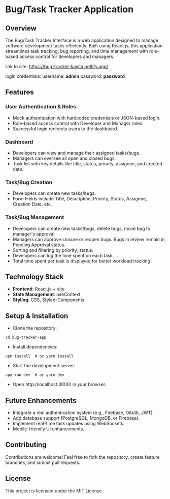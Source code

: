 # Bug/Task Tracker Application

## Overview

The Bug/Task Tracker Interface is a web application designed to manage software development tasks efficiently. Built using React.js, this application streamlines task tracking, bug reporting, and time management with role-based access control for developers and managers.

link to site: https://bug-tracker-kavita.netlify.app/

login credentials: 
  username: **admin** 
  password: **password**

## Features

### User Authentication & Roles

- Mock authentication with hardcoded credentials or JSON-based login.
- Role-based access control with Developer and Manager roles.
- Successful login redirects users to the dashboard.

### Dashboard

- Developers can view and manage their assigned tasks/bugs.
- Managers can oversee all open and closed bugs.
- Task list with key details like title, status, priority, assignee, and created date.

### Task/Bug Creation

- Developers can create new tasks/bugs.
- Form Fields include Title, Description, Priority, Status, Assignee, Creation Date, etc.

### Task/Bug Management

- Developers can create new tasks/bugs, delete bugs, move bug to manager's approval.
- Managers can approve closure or reopen bugs. Bugs in review remain in Pending Approval status.
- Sorting and filtering by priority, status.
- Developers can log the time spent on each task.
- Total time spent per task is displayed for better workload tracking.

## Technology Stack

- **Frontend**: React.js + vite
- **State Management**: useContext
- **Styling**: CSS, Styled-Components

## Setup & Installation

- Clone the repository:
```git clone https://github.com/your-username/bug-tracker-app.git
cd bug-tracker-app
```
- Install dependencies:
```
npm install  # or yarn install
```
- Start the development server:
```
npm run dev  # or yarn dev
```
- Open http://localhost:3000/ in your browser.

## Future Enhancements

- Integrate a real authentication system (e.g., Firebase, OAuth, JWT).
- Add database support (PostgreSQL, MongoDB, or Firebase).
- Implement real-time task updates using WebSockets.
- Mobile-friendly UI enhancements.

## Contributing

Contributions are welcome! Feel free to fork the repository, create feature branches, and submit pull requests.

## License

This project is licensed under the MIT License.

